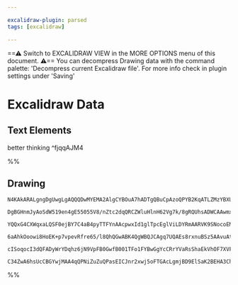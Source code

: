 ```yaml
---

excalidraw-plugin: parsed
tags: [excalidraw]

---
```

==⚠  Switch to EXCALIDRAW VIEW in the MORE OPTIONS menu of this document. ⚠== You can decompress Drawing data with the command palette: 'Decompress current Excalidraw file'. For more info check in plugin settings under 'Saving'


# Excalidraw Data
## Text Elements
better thinking ^fjqqAJM4

%%
## Drawing
```compressed-json
N4KAkARALgngDgUwgLgAQQQDwMYEMA2AlgCYBOuA7hADTgQBuCpAzoQPYB2KqATLZMzYBXUtiRoIACyhQ4zZAHoFAc0JRJQgEYA6bGwC2CgF7N6hbEcK4OCtptbErHALRY8RMpWdx8Q1TdIEfARcZgRmBShcZQUebTiANho6IIR9BA4oZm4AbXAwUDAiiBJuCAAzACsAR2qAQQApAFkAFmSiyFhEMqgsKHbizG5nBJ4W/mKYYYBmAAYAVnj5gHYA

DgBGHnmJyAoSdW519en4gE55055V8/nZtc2dqQRCZWluHlnH62Vg7k/8gRQUhsADWCAAwmx8GxSGUAMTrBCIxEDSCaXDYEHKYFCDjESHQ2ESOGaHjlHiaTSoiqEfD4ADKsF+EkkGI0gWpzCBoIQAHV9pI/tptgCIFzgWDGTBmehBB5qTjXhxwtk0OtHmw4Bi1FM1bN/h0INjhHAAJLEVWoHIAXUe5XI6XN3A4Qjpj0IeKwZVwswVwjxyuYlpdbtF

YQQxG4CXWqxaLQSF0ejBY7C4aB4pyTTFYnAAcpwxId1glTpcEglViLDYRmAARVK9SNocoEMKPTT+4gAUWC6Uywdd+EeQjgxFwjcOyx461m6xa02Wy3Ly0eRA4IOdg9XbExEe4LfwbdFvUw/QkmgQMiYqHUHpBHuUCsoABU+mUL1fSDfJHeH9TypwUD0oQRjiKgxZ2oBABiuD6LSurgY8J5QHURDKGm6DBOU/RZqQUDmAQqEvBh0CatSeiZLgHpME

6aAhkOoowi8HoEK+p7vpevRfre65/l8QhQGwABK4QgWBQJCAgq7UQAEs8rxnuBSz5AAvuAtp0LgcBwIy45gYUnSSGkYEQGhbwTAwhAIBQABCGJYjieIEjC8LlG57kDBA2AiIEmSmr0+iMhKEJQi5xLIkiSAWd5pC+VA/lpHZmLGri+KhUS6AkmSFJUtFPkZPFAVQbSDJMiZrLYOyUX5F5+V+QFQU8vyxAHGgszCnlsUFQlgXcpKZVlHKpSdXFPVC

cISoqocI3dQFADyWrYDqhz6jN9VpFB0GwfB001TFo1FYBwGgYcCRrYVaRsShaEkVhOF7XVF29bgeF1LFbAUEZuBNqg9HnT1XZ4m9wKfSEP0QC9IOecw2DAnSAAa3CnAuFkw3D+AAJrcC0lbaMsLTTqsyxVpARhsAY3AGZA9AEJJhyqf9AXjalgaWhAjmRhZ2IkMdYF/TV3NpYSlOijZULg3C4KnFLUtQVB1IicorovfCXa1mratyxADMPV1mSNWC

C34ZwA6hsUcCBGYwjMAA4qQPNiZuZuQPasEICJnr2xwj5oFTGAcLgmjBD9ElSaK2BEHA3Ch48AfpNHpCSRqAlruJicIDrxR2JUCDYFk9IB3ATRsMQCCA4HwcJ5J4AqfwNLBJawBqSpQA
```
%%